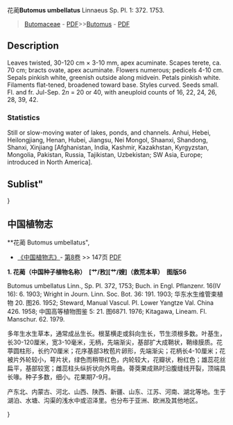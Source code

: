 花蔺**Butomus umbellatus** Linnaeus Sp. Pl. 1: 372. 1753.

> [Butomaceae](http://www.iplant.cn/info/Butomaceae?t=foc) - [PDF](http://www.iplant.cn/foc/pdf/Butomaceae.pdf)>>[Butomus](http://www.iplant.cn/info/Butomus?t=foc) - [PDF](http://www.iplant.cn/foc/pdf/Butomus.pdf)

## Description

Leaves twisted, 30-120 cm × 3-10 mm, apex acuminate. Scapes terete, ca. 70 cm; bracts ovate, apex acuminate. Flowers numerous; pedicels 4-10 cm. Sepals pinkish white, greenish outside along midvein. Petals pinkish white. Filaments flat-tened, broadened toward base. Styles curved. Seeds small. Fl. and fr. Jul-Sep. 2*n* = 20 or 40, with aneuploid counts of 16, 22, 24, 26, 28, 39, 42.

### Statistics
Still or slow-moving water of lakes, ponds, and channels. Anhui, Hebei, Heilongjiang, Henan, Hubei, Jiangsu, Nei Mongol, Shaanxi, Shandong, Shanxi, Xinjiang [Afghanistan, India, Kashmir, Kazakhstan, Kyrgyzstan, Mongolia, Pakistan, Russia, Tajikistan, Uzbekistan; SW Asia, Europe; introduced in North America].

## Sublist"
}
## 中国植物志

**花蔺 Butomus umbellatus",

* [《中国植物志》](http://www.iplant.cn/frps)- [第8卷](http://www.iplant.cn/frps/vol/8) >> 147页 [PDF](http://www.iplant.cn/frps/pdf/8/147.pdf)


**1. 花蔺（中国种子植物名称）　[艹/敄][艹/嫂]（救荒本草）　图版56**

Butomus umbellatus Linn., Sp. Pl. 372, 1753; Buch. in Engl. Pflanzenr. 16(IV 16): 6. 1903; Wright in Journ. Linn. Soc. Bot. 36: 191. 1903; 华东水生维管束植物 20. 图26. 1952; Steward, Manual Vascul. Pl. Lower Yangtze Val. China 426. 1958; 中国高等植物图鉴 5: 21. 图6871. 1976; Kitagawa, Lineam. Fl. Manschur. 62. 1979.

多年生水生草本，通常成丛生长。根茎横走或斜向生长，节生须根多数。叶基生，长30-120厘米，宽3-10毫米，无柄，先端渐尖，基部扩大成鞘状，鞘缘膜质。花葶圆柱形，长约70厘米；花序基部3枚苞片卵形，先端渐尖；花柄长4-10厘米；花被片外轮较小，萼片状，绿色而稍带红色，内轮较大，花瓣状，粉红色；雄蕊花丝扁平，基部较宽；雌蕊柱头纵折状向外弯曲。蓇葖果成熟时沿腹缝线开裂，顶端具长喙。种子多数，细小。花果期7-9月。

产东北、内蒙古、河北、山西、陕西、新疆、山东、江苏、河南、湖北等地。生于湖泊、水塘、沟渠的浅水中或沼泽里。也分布于亚洲、欧洲及其他地区。

}